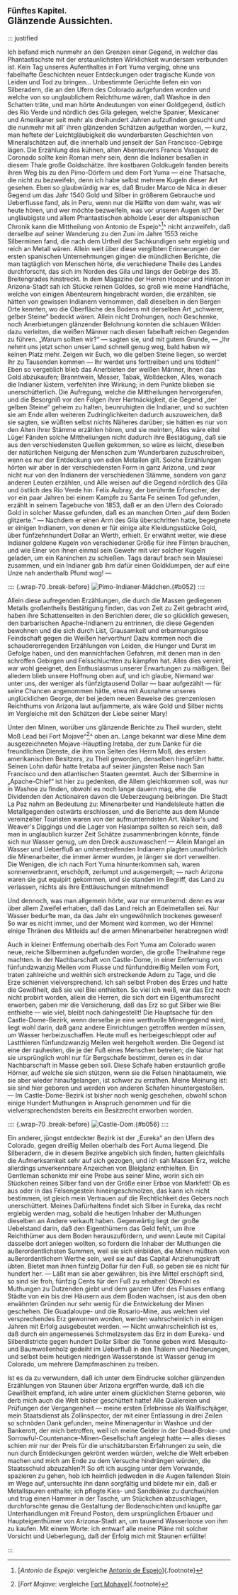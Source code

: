 ## <small>Fünftes Kapitel.</small><br />Glänzende Aussichten.

::: justified

Ich befand mich nunmehr an den Grenzen einer Gegend, in welcher das
Phantastischste mit der erstaunlichsten Wirklichkeit wundersam verbunden ist.
Kein Tag unseres Aufenthaltes in Fort Yuma verging, ohne uns fabelhafte
Geschichten neuer Entdeckungen oder tragische Kunde von Leiden und Tod zu
bringen... Unbestimmte Gerüchte liefen ein von Silberadern, die an den Ufern des
Colorado aufgefunden worden und welche von so unglaublichem Reichthume wären,
daß Washoe in den Schatten träte, und man hörte Andeutungen von einer
Goldgegend, östlich des Rio Verde und nördlich des Gila gelegen, welche Spanier,
Mexicaner und Amerikaner seit mehr als dreihundert Jahren aufzufinden gesucht
und die nunmehr mit all' ihren glänzenden Schätzen aufgethan worden, — kurz, man
heftete der Leichtgläubigkeit die wunderbarsten Geschichten von Mineralschätzen
auf, die innerhalb und jenseit der San Francisco-Gebirge lägen. Die Erzählung
des kühnen, alten Abenteurers Francis Vasquez de Coronado sollte kein Roman mehr
sein, denn die Indianer besaßen in diesem Thale große Goldschätze. Ihre
kostbaren Goldkugeln fanden bereits ihren Weg bis zu den Pimo-Dörfern und dem
Fort Yuma — eine Thatsache, die nicht zu bezweifeln, denn ich habe selbst
mehrere Kugeln dieser Art gesehen. Eben so glaubwürdig war es, daß Bruder Marco
de Nica in dieser Gegend um das Jahr 1540 Gold und Silber in größerem Gebrauche
und Ueberflusse fand, als in Peru, wenn nur die Hälfte von dem wahr, was wir
heute hören, und wer möchte bezweifeln, was vor unseren Augen ist? Der
ungläubigste und allem Phantastischen abholde Leser der altspanischen Chronik
kann die Mittheilung von Antonio de Espejo^[^0500]^ nicht anzweifeln, daß derselbe auf
seiner Wanderung zu den Zuni im Jahre 1553 reiche Silberminen fand, die nach dem
Urtheil der Sachkundigen sehr ergiebig und reich an Metall wären. Allein weit
über diese vergilbten Erinnerungen der ersten spanischen Unternehmungen gingen
die mündlichen Berichte, die man tagtäglich von Menschen hörte, die verschiedene
Theile des Landes durchforscht, das sich im Norden des Gila und längs der
Gebirge des 35. Breitengrades hinstreckt. In dem Magazine der Herren Hooper und
Hinton in Arizona-Stadt sah ich Stücke reinen Goldes, so groß wie meine
Handfläche, welche von einigen Abenteurern hingebracht worden, die erzählten,
sie hätten von gewissen Indianern vernommen, daß dieselben in den Bergen Orte
kennten, wo die Oberfläche des Bodens mit derselben Art „schwerer, gelber
Steine“ bedeckt wären. Allein nicht Drohungen, noch Geschenke, noch
Anerbietungen glänzender Belohnung konnten die schlauen Wilden dazu verleiten,
die weißen Männer nach diesen fabelhaft reichen Gegenden zu führen. „Warum
sollten wir?“ — sagten sie, und mit gutem Grunde, — „Ihr nehmt uns jetzt schon
unser Land schnell genug weg, bald haben wir keinen Platz mehr. Zeigen wir Euch,
wo die gelben Steine liegen, so werdet Ihr zu Tausenden kommen — Ihr werdet uns
forttreiben und uns tödten!“ Eben so vergeblich blieb das Anerbieten der weißen
Männer, ihnen das Gold abzukaufen; Branntwein, Messer, Tabak, Wolldecken, Alles,
wonach die Indianer lüstern, verfehlten ihre Wirkung; in dem Punkte blieben sie
unerschütterlich. Die Aufregung, welche die Mittheilungen hervorgerufen, und die
Besorgniß vor den Folgen ihrer Hartnäckigkeit, die Gegend „der gelben Steine“
geheim zu halten, beunruhigten die Indianer, und so suchten sie am Ende allen
weiteren Zudringlichkeiten dadurch auszuweichen, daß sie sagten, sie wüßten
selbst nichts Näheres darüber; sie hätten es nur von den Alten ihrer Stämme
erzählen hören, und sie meinten, Alles wäre eitel Lüge! Fänden solche
Mittheilungen nicht dadurch ihre Bestätigung, daß sie aus den verschiedensten
Quellen gekommen, so wäre es leicht, dieselben der natürlichen Neigung der
Menschen zum Wunderbaren zuzuschreiben, wenn es nur der Entdeckung von edlen
Metallen gilt. Solche Erzählungen hörten wir aber in der verschiedensten Form in
ganz Arizona, und zwar nicht nur von den Indianern der verschiedenen Stämme,
sondern von ganz anderen Leuten erzählen, und Alle weisen auf die Gegend
nördlich des Gila und östlich des Rio Verde hin. Felix Aubray, der berühmte
Erforscher, der vor ein paar Jahren bei einem Kampfe zu Santa Fe seinen Tod
gefunden, erzählt in seinem Tagebuche von 1853, daß er an den Ufern des Colorado
Gold in solcher Masse gefunden, daß es an manchen Orten „auf dem Boden
glitzerte.“ — Nachdem er einen Arm des Gila überschritten hatte, begegnete er
einigen Indianern, von denen er für einige alte Kleidungsstücke Gold, über
fünfzehnhundert Dollar an Werth, erhielt. Er erwähnt weiter, wie diese Indianer
goldene Kugeln von verschiedener Größe für ihre Flinten brauchen, und wie Einer
von ihnen einmal sein Gewehr mit vier solcher Kugeln geladen, um ein Kaninchen
zu schießen. Tags darauf brach sein Maulesel zusammen, und ein Indianer gab ihm
dafür einen Goldklumpen, der auf eine Unze nah anderthalb Pfund wog! —

:::: {.wrap-70 .break-before}
![Pimo-Indianer-Mädchen.](Abenteuer_im_Apachenlande_0052.jpg "Pimo-Indianer-Mädchen."){#b052}
::::

Allein diese aufregenden Erzählungen, die durch die Massen gediegenen Metalls
großentheils Bestätigung finden, das von Zeit zu Zeit gebracht wird, haben ihre
Schattenseiten in den Berichten derer, die so glücklich gewesen, den
barbarischen Apache-Indianern zu entrinnen, die diese Gegenden bewohnen und die
sich durch List, Grausamkeit und erbarmungslose Feindschaft gegen die Weißen
hervorthun! Dazu kommen noch die schaudererregenden Erzählungen von Leiden, die
Hunger und Durst im Gefolge haben, und den mannichfachen Gefahren, mit denen man
in den schroffen Gebirgen und Felsschluchten zu kämpfen hat. Alles dies vereint,
war wohl geeignet, den Enthusiasmus unserer Erwartungen zu mäßigen. Bei alledem
blieb unsere Hoffnung oben auf, und ich glaube, Niemand war unter uns, der
weniger als fünfzigtausend Dollar — baar aufgezählt — für seine Chancen
angenommen hätte, etwa mit Ausnahme unseres unglücklichen George, der bei jedem
neuen Beweise des grenzenlosen Reichthums von Arizona laut aufjammerte, als wäre
Gold und Silber nichts im Vergleiche mit den Schätzen der Liebe seiner Mary!

Unter den Minen, worüber uns glänzende Berichte zu Theil wurden, steht Moß Lead
bei Fort Mojave^[^0501]^ oben an. Lange bekannt war diese Mine dem ausgezeichneten
Mojave-Häuptling Iretaba, der zum Danke für die freundlichen Dienste, die ihm
von Seiten des Herrn Moß, des ersten amerikanischen Besitzers, zu Theil
geworden, denselben hingeführt hatte. Seinen Lohn dafür hatte Iretaba auf seiner
jüngsten Reise nach San Francisco und den atlantischen Staaten geerntet. Auch
der Silbermine in „Apache-Chief“ ist hier zu gedenken, die Allem gleichkommen
soll, was nur in Washoe zu finden, obwohl es noch lange dauern mag, ehe die
Dividenden den Actionairen davon die Ueberzeugung beibringen. Die Stadt La Paz
nahm an Bedeutung zu: Minenarbeiter und Handelsleute hatten die Metallgegenden
ostwärts erschlossen, und die Berichte aus dem Munde vereinzelter Touristen
waren von der aufmunterndsten Art. Walker's und Weaver's Diggings und die Lager
von Hasiampa sollten so reich sein, daß man in unglaublich kurzer Zeit Schätze
zusammenbringen könnte, fände sich nur Wasser genug, um den Dreck auszuwaschen!
— Allein Mangel an Wasser und Ueberfluß an umherstreifenden Indianern plagten
unaufhörlich die Minenarbeiter, die immer ärmer wurden, je länger sie dort
verweilten. Die Wenigen, die ich nach Fort Yuma hinunterkommen sah, waren
sonnenverbrannt, erschöpft, zerlumpt und ausgemergelt; — nach Arizona waren sie
gut equipirt gekommen, und sie standen im Begriff, das Land zu verlassen, nichts
als ihre Enttäuschungen mitnehmend!

Und dennoch, was man allgemein hörte, war nur ermunternd: denn es war über allem
Zweifel erhaben, daß das Land reich an Edelmetallen sei. Nur Wasser bedurfte
man, da das Jahr ein ungewöhnlich trockenes gewesen! So war es nicht immer, und
der Moment wird kommen, wo der Himmel einige Thränen des Mitleids auf die armen
Minenarbeiter herabregnen wird!

Auch in kleiner Entfernung oberhalb des Fort Yuma am Colorado waren neue, reiche
Silberminen aufgefunden worden, die große Theilnahme rege machten. In der
Nachbarschaft von Castle-Dome, in einer Entfernung von fünfundzwanzig Meilen vom
Flusse und fünfunddreißig Meilen vom Fort, traten zahlreiche und weithin sich
erstreckende Adern zu Tage, und die Erze schienen vielversprechend. Ich sah
selbst Proben des Erzes und hatte die Gewißheit, daß sie viel Blei enthielten.
So viel ich weiß, war das Erz noch nicht probirt worden, allein die Herren, die
sich dort ein Eigenthumsrecht erworben, gaben mir die Versicherung, daß das Erz
so gut Silber wie Blei enthielte — wie viel, bleibt noch dahingestellt! Die
Hauptsache für den Castle-Dome-Bezirk, wenn derselbe je eine werthvolle
Minengegend wird, liegt wohl darin, daß ganz andere Einrichtungen getroffen
werden müssen, um Wasser herbeizuschaffen. Heute muß es herbeigeschleppt oder
auf Lastthieren fünfundzwanzig Meilen weit hergeholt werden. Die Gegend ist eine
der rauhesten, die je der Fuß eines Menschen betreten; die Natur hat sie
ursprünglich wohl nur für Bergschafe bestimmt, deren es in der Nachbarschaft in
Masse geben soll. Diese Schafe haben erstaunlich große Hörner, auf welche sie
sich stützen, wenn sie die Felsen hinabtaumeln, wie sie aber wieder
hinaufgelangen, ist schwer zu errathen. Meine Meinung ist: sie sind hier geboren
und werden von anderen Schafen hinuntergestoßen. — Im Castle-Dome-Bezirk ist
bisher noch wenig geschehen, obwohl schon einige Hundert Muthungen in Anspruch
genommen und für die vielversprechendsten bereits ein Besitzrecht erworben
worden.

:::: {.wrap-70 .break-before}
![Castle-Dom.](Abenteuer_im_Apachenlande_0056.jpg "Castle-Dom."){#b056}
::::

Ein anderer, jüngst entdeckter Bezirk ist der „Eureka“ an den Ufern des
Colorado, gegen dreißig Meilen oberhalb des Fort Auma liegend. Die Silberadern,
die in diesem Bezirke angeblich sich finden, hatten gleichfalls die
Aufmerksamkeit sehr auf sich gezogen, und ich sah Massen Erz, welche allerdings
unverkennbare Anzeichen von Bleiglanz enthielten. Ein Gentleman schenkte mir
eine Probe aus seiner Mine, worin sich ein Stückchen reines Silber fand von der
Größe einer Erbse von Markfett! Ob es aus oder in das Felsengestein
hineingeschmolzen, das kann ich nicht bestimmen, ist gleich mein Vertrauen auf
die Rechtlichkeit des Gebers noch unerschüttert. Meines Dafürhaltens findet sich
Silber in Eureka, das recht ergiebig werden mag, sobald die heutigen Inhaber der
Muthungen dieselben an Andere verkauft haben. Gegenwärtig liegt der große
Uebelstand darin, daß den Eigenthümern das Geld fehlt, um ihre Reichthümer aus
dem Boden herauszufördern, und wenn Leute mit Capital dasselbe dort anlegen
wollten, so fordern die Inhaber der Muthungen die außerordentlichsten Summen,
weil sie sich einbilden, die Minen müßten von außerordentlichem Werthe sein,
weil sie auf das Capital Anziehungskraft übten. Bietet man ihnen fünfzig Dollar
für den Fuß, so geben sie es nicht für hundert her. — Läßt man sie aber
gewähren, bis ihre Mittel erschöpft sind, so sind sie froh, fünfzig Cents für
den Fuß zu erhalten! Obwohl es Muthungen zu Dutzenden giebt und dem ganzen Ufer
des Flusses entlang Städte von ein bis drei Häusern aus dem Boden wachsen, ist
aus den oben erwähnten Gründen nur sehr wenig für die Entwickelung der Minen
geschehen. Die Guadaloupe- und die Rosario-Mine, aus welchen viel versprechendes
Erz gewonnen worden, werden wahrscheinlich in einigen Jahren mit Erfolg
ausgebeutet werden. — Nicht unwahrscheinlich ist es, daß durch ein angemessenes
Schmelzsystem das Erz in dem Eureka- und Silberdistricte gegen hundert Dollar
Silber die Tonne geben wird. Mesquito- und Baumwollenholz gedeiht im Ueberfluß
in den Thälern und Niederungen, und selbst beim heutigen niedrigen Wasserstande
ist Wasser genug im Colorado, um mehrere Dampfmaschinen zu treiben.

Ist es da zu verwundern, daß ich unter dem Eindrucke solcher glänzenden
Erzählungen von Staunen über Arizona ergriffen wurde, daß ich die Gewißheit
empfand, ich wäre unter einem glücklichen Sterne geboren, wie derb mich auch die
Welt bisher geschüttelt hatte! Alle Quälereien und Prüfungen der Vergangenheit —
meine ersten Erlebnisse als Wallfischjäger, mein Staatsdienst als Zollinspector,
der mit einer Entlassung in drei Zeilen so schnöden Dank gefunden, meine
Minenagentur in Washoe und der Bankerott, der mich betroffen, weil ich meine
Gelder in der Dead-Broke- und Sorrowful-Countenance-Minen-Gesellschaft angelegt
hatte — alles dieses schien mir nur der Preis für die unschätzbarsten
Erfahrungen zu sein, die nun durch Entdeckungen gekrönt werden würden, welche
die Welt erbeben machen und mich  am Ende zu dem Versuche hindrängen würden, die
Staatsschuld abzuzahlen?! So oft ich ausging unter dem Vorwande, spazieren zu
gehen, hob ich heimlich jedweden in die Augen fallenden Stein im Wege auf,
untersuchte ihn dann sorgfältig und bildete mir ein, daß er Metallspuren
enthalte; ich pflegte Kies- und Sandbänke zu durchwühlen und trug einen Hammer
in der Tasche, um Stückchen abzuschlagen, durchforschte genau die Gestaltung der
Bodenschichten und knüpfte gar Unterhandlungen mit Freund Poston, dem
ursprünglichen Erbauer und Haupteigenthümer von Arizona-Stadt an, um tausend
Wasserloose von ihm zu kaufen. Mit einem Worte: ich entwarf alle meine Pläne mit
solcher Vorsicht und Ueberlegung, daß der Erfolg mich mit Staunen erfüllte!

:::


[^0500]: [*Antonio de Espejo*: vergleiche [Antonio de Espejo](https://en.wikipedia.org/wiki/Antonio_de_Espejo)]{.footnote}

[^0501]: [*Fort Mojave*: vergleiche [Fort Mohave](https://en.wikipedia.org/wiki/Fort_Mohave)]{.footnote}
